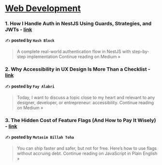 
<h1><a href=https://medium.com/tag/web-development/recommended target="_blank" rel="noopener noreferrer">Web Development</a></h1>
<h3>1. How I Handle Auth in NestJS Using Guards, Strategies, and JWTs - <a href="https://medium.com/@connect.hashblock/how-i-handle-auth-in-nestjs-using-guards-strategies-and-jwts-cdc80c24c9c8?source=rss------web_development-5" target="_blank" rel="noopener noreferrer">link</a></h3>

✍️ **posted by `Hash Block`**

<blockquote>A complete real-world authentication flow in NestJS with step-by-step implementation
Continue reading on Medium »</blockquote>

<h3>2. Why Accessibility in UX Design Is More Than a Checklist - <a href="https://medium.com/@irbala/tupwhy-accessibility-in-ux-design-is-more-than-a-checklist-e9cf53cdcdd2?source=rss------web_development-5" target="_blank" rel="noopener noreferrer">link</a></h3>

✍️ **posted by `Fay Alabri`**

<blockquote>Today, I want to discuss a topic close to my heart and relevant to any designer, developer, or entrepreneur: accessibility.
Continue reading on Medium »</blockquote>

<h3>3. The Hidden Cost of Feature Flags (And How to Pay It Wisely) - <a href="https://javascript.plainenglish.io/the-hidden-cost-of-feature-flags-and-how-to-pay-it-wisely-adbe71cb0373?source=rss------web_development-5" target="_blank" rel="noopener noreferrer">link</a></h3>

✍️ **posted by `Mutasim Billah Toha`**

<blockquote>You can ship faster and safer, but not for free. Here’s how to use flags without accruing debt.
Continue reading on JavaScript in Plain English »</blockquote>

